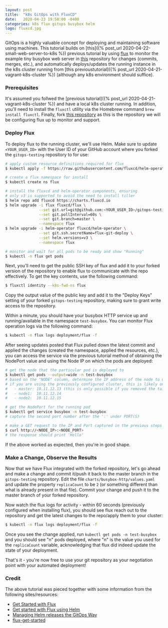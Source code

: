 ```yaml
---
layout: post
title:  "k8s GitOps with FluxCD"
date:   2020-04-23 19:58:00 -0400
categories: k8s flux gitops busybox helm
logo: fluxcd.jpg
---
```


GitOps is a highly valuable concept for deploying and maintaining software using machines. This tutorial builds on
[this]({% post_url 2020-04-22-small-web-server-to-k8s %}) previous tutorial by using [flux](https://fluxcd.io/) to monitor
the example tiny busybox web server in [this](https://github.com/jekhokie/gitops-testing) repository for changes (commits,
merges, etc.), and automatically deploys/updates the running instance in the k8s cluster running from
[this previoustutorial]({% post_url 2020-04-21-vagrant-k8s-cluster %}) (although any k8s environment should suffice).

### Prerequisites

It's assumed you follwed the [previous tutorial]({% post_url 2020-04-21-vagrant-k8s-cluster %}) and have a local k8s cluster running.
In addition, you'll need to install the `fluxctl` utility via the Homebrew command `brew install fluxctl`. Finally, fork
[this repository](https://github.com/jekhokie/gitops-testing) as this is the repository we will be configuring flux up to
monitor and support.

### Deploy Flux

To deploy flux to the running cluster, we'll use Helm. Make sure to update `<YOUR_USER_ID>` with the User ID of your GitHub account
where you forked the `gitops-testing` repository to for use:

```bash
# apply custom resource definitions required for flux
$ kubectl apply -f https://raw.githubusercontent.com/fluxcd/helm-operator/master/deploy/crds.yaml

# create a flux namespace for install
$ kubectl create ns flux

# install the fluxcd and helm-operator components, ensuring
# only v3 is supported to avoid the need to install tiller
$ helm repo add fluxcd https://charts.fluxcd.io
$ helm upgrade -i flux fluxcd/flux \
               --set git.url=git@github.com:<YOUR_USER_ID>/gitops-testing \
               --set git.pollInterval=60s \
               --set git.branch=master \
               --namespace flux
$ helm upgrade -i helm-operator fluxcd/helm-operator \
               --set git.ssh.secretName=flux-git-deploy \
               --set helm.versions=v3 \
               --namespace flux

# monitor and wait for all pods to be ready and show "Running"
$ kubectl -n flux get pods
```

Next, you'll need to get the public SSH key of flux and add it to your forked version of the repository to enable flux
to communicate with the repo effectively. To get the key contents, use the following command:

```bash
$ fluxctl identity --k8s-fwd-ns flux
```

Copy the output value of the public key and add it to the "Deploy Keys" setting of your forked `gitops-testing` repository,
making sure to grant write access to the repository.

Within a minute, you should have your busybox HTTP service up and running/available in the namespace `test-busybox`. You
can monitor Flux operation logs via the following command:

```bash
$ kubectl -n flux logs deployment/flux -f
```

After seeing updates posted that Flux pulled down the latest commit and applied the changes (created the namespace, applied
the resources, etc.), you can access the service via the previous tutorial method of obtaining the NodePort value and using
the Node IP on which the pods are deployed:

```bash
# get the node that the particular pod is deployed to
$ kubectl get pods --output=wide -n test-busybox
# based on the "NODE" column, determine the IP address of the node to use
# if you are using the previously configured cluster, this is likely one of the following:
#   - master: 10.11.12.13 (this is only possible if you removed the taint to enable master scheduling of pods)
#   - node1:  10.11.12.14
#   - node2:  10.11.12.15

# get the NodePort for the running pod
$ kubectl get service busybox -n test-busybox
# capture the second port number after the ':' under PORT(S)

# make a GET request to the IP and Port captured in the previous steps
$ curl http://<NODE_IP>:<NODE_PORT>
# the response should print 'Hello'
```

If the above worked as expected, then you're in good shape.

### Make a Change, Observe the Results

Now that we have Flux integrated with the forked repository, let's go ahead and make a change and commit it/push it back to
the master branch in the `gitops-testing` repository. Edit the file `charts/busybox-http/values.yaml` and update the
property `replicaCount` to be `2` (or something different than what is already present in that file). Commit your change
and push it to the master branch of your forked repository.

Now watch the flux logs for activity - within 60 seconds (previously configured when installing flux), you should see flux
reach out to the repository and get the latest changes to the repo/apply them to your cluster:

```bash
$ kubectl -n flux logs deployment/flux -f
```

Once you see the change applied, run `kubectl get pods -n test-busybox` and you should see "n" pods deployed, where "n" is
the value you used for the `replicaCount` variable, acknowledging that flux did indeed update the state of your deployment.

That's it - you're now free to use your git repository as your negotiation point with your automated deployment!

### Credit

The above tutorial was pieced together with some information from the following sites/resources:

* [Get Started with Flux](https://docs.fluxcd.io/en/latest/tutorials/get-started/)
* [Get started with Flux using Helm](https://docs.fluxcd.io/en/latest/tutorials/get-started-helm/)
* [Managing Helm releases the GitOps Way](https://github.com/fluxcd/helm-operator-get-started)
* [flux-get-started](https://github.com/fluxcd/flux-get-started)
